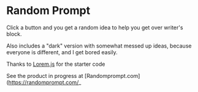 <h1>Random Prompt</h1>

Click a button and you get a random idea to help you get over writer's block. 

Also includes a "dark" version with somewhat messed up ideas, because everyone is different, and I get bored easily. 

Thanks to [Lorem.js](https://github.com/f/loremjs) for the starter code

See the product in progress at [Randomprompt.com](https://randomprompt.com/_
